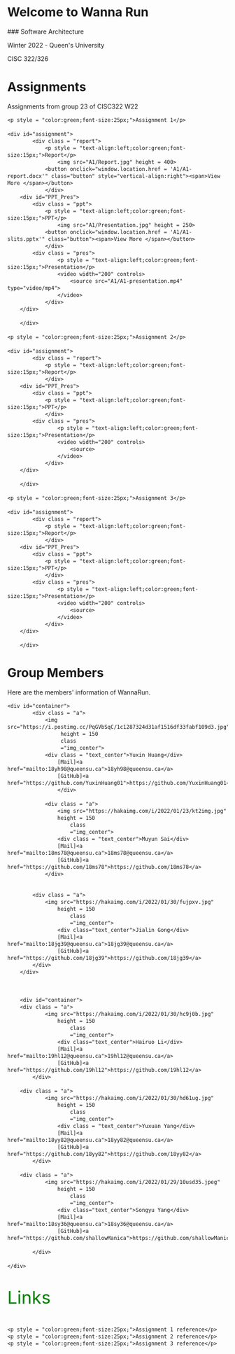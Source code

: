 <h1>Welcome to Wanna Run</h1>
### Software Architecture
<p> Winter 2022 - Queen's University </p>
<p> CISC 322/326 </p>

# Assignments
Assignments from group 23 of CISC322 W22
<html>
<head>
<style>
#assignment {
				width: 800px;
				height: 500px;
				display: flex;
				display: -webkit-flex;
				flex-direction: row;
				flex-wrap: nowrap;
				justify-content: space-between;
				align-items: flex-start
			}
#PPT_Pres {
				width: 400px;
				height: 500px;
				display: flex;
				display: -webkit-flex;
				flex-direction: column;
				flex-wrap: nowrap;
				justify-content: space-between;
				align-items: flex-start
			}
	
.button {
  display: inline-block;
  border-radius: 5px;
  background-color: Green;
  border: none;
  color: White ;
  text-align: center;
  font-size: 10px;
  padding: 10px;
  width: 120px;
  transition: all 0.5s;
  cursor: pointer;
  margin: 5px;
}

.button span {
  cursor: pointer;
  display: inline-block;
  position: relative;
  transition: 0.5s;
}

.button span:after {
  content: '\00bb';
  position: absolute;
  opacity: 0;
  top: 0;
  right: -20px;
  transition: 0.5s;
}

.button:hover span {
  padding-right: 25px;
}

.button:hover span:after {
  opacity: 1;
  right: 0;
}
	
.report{
	padding: 10px;
	width: 350px;
	height: 500px;
	text-align: center;
}
	
.ppt {
	padding: 10px;
	width: 400px;
	height: 250px;
	text-align: center;
}
	
.pres {
	padding: 10px;
	width: 400px;
	height: 250px;
	text-align: center;
}
	
	
video {
  width: 80%;
  height: auto;
}
	
.img_center{
	display: block;
	margin-left: auto;
	margin-right: auto;
	width: 70%;
	border-radius: 50%;
	}
	
.text_center{
	text-align: center;
	}
	
</style>
</head>
<body>


	<p style = "color:green;font-size:25px;">Assignment 1</p>

	<div id="assignment">
			<div class = "report">
				<p style = "text-align:left;color:green;font-size:15px;">Report</p>
					<img src="A1/Report.jpg" height = 400>
				<button onclick="window.location.href = 'A1/A1-report.docx'" class="button" style="vertical-align:right"><span>View More </span></button>
				</div>
		<div id="PPT_Pres">
			<div class = "ppt">
				<p style = "text-align:left;color:green;font-size:15px;">PPT</p>
					<img src="A1/Presentation.jpg" height = 250>
				<button onclick="window.location.href = 'A1/A1-slits.pptx'" class="button"><span>View More </span></button>
				</div>
			<div class = "pres">
					<p style = "text-align:left;color:green;font-size:15px;">Presentation</p>
					<video width="200" controls>
  						<source src="A1/A1-presentation.mp4" type="video/mp4">
					</video>
				</div>
		</div>
			
		</div>

	<p style = "color:green;font-size:25px;">Assignment 2</p>
	
	<div id="assignment">
			<div class = "report">
				<p style = "text-align:left;color:green;font-size:15px;">Report</p>
				</div>
		<div id="PPT_Pres">
			<div class = "ppt">
				<p style = "text-align:left;color:green;font-size:15px;">PPT</p>
				</div>
			<div class = "pres">
					<p style = "text-align:left;color:green;font-size:15px;">Presentation</p>
					<video width="200" controls>
  						<source>
					</video>
				</div>
		</div>
			
		</div>
	
	<p style = "color:green;font-size:25px;">Assignment 3</p>

	<div id="assignment">
			<div class = "report">
				<p style = "text-align:left;color:green;font-size:15px;">Report</p>
				</div>
		<div id="PPT_Pres">
			<div class = "ppt">
				<p style = "text-align:left;color:green;font-size:15px;">PPT</p>
				</div>
			<div class = "pres">
					<p style = "text-align:left;color:green;font-size:15px;">Presentation</p>
					<video width="200" controls>
  						<source>
					</video>
				</div>
		</div>
			
		</div>
	
<html>
<head>
<style>
#container {
				width: 800px;
				height: 340px;
				display: flex;
				display: -webkit-flex;
				flex-direction: row;
				flex-wrap: nowrap;
				justify-content: space-around;
				align-items: flex-start
			}
.a {
  border: 1px solid black;
  padding: 10px;
  width: 250px;
  height: 320px;
  border: 5px solid gray;
  text-align: justify;
}
	
.img_center{
	display: block;
	margin-left: auto;
	margin-right: auto;
	width: 70%;
	border-radius: 50%;
	}
	
.text_center{
	text-align: center;
	}
	
</style>
</head>
<body>

<h1>Group Members</h1>

<p>Here are the members' information of WannaRun.</p>

	<div id="container">
			<div class = "a">
				<img src="https://i.postimg.cc/PqGVbSqC/1c1287324d31af1516df33fabf109d3.jpg" 
				     height = 150
				     class
				     ="img_center">
				<div class = "text_center">Yuxin Huang</div>
					[Mail]<a href="mailto:18yh98@queensu.ca">18yh98@queensu.ca</a>
					[GitHub]<a href="https://github.com/YuxinHuang01">https://github.com/YuxinHuang01</a>
					</div>
				
				<div class = "a">
					<img src="https://hakaimg.com/i/2022/01/23/kt2img.jpg" 
				  	height = 150
				     	class
				     	="img_center">
					<div class = "text_center">Muyun Sai</div>
					[Mail]<a href="mailto:18ms78@queensu.ca">18ms78@queensu.ca</a>
					[GitHub]<a href="https://github.com/18ms78">https://github.com/18ms78</a>
				</div>
	

			<div class = "a">
				<img src="https://hakaimg.com/i/2022/01/30/fujpxv.jpg" 
				  	height = 150
				     	class
				     	="img_center">
					<div class="text_center">Jialin Gong</div>
					[Mail]<a href="mailto:18jg39@queensu.ca">18jg39@queensu.ca</a>
					[GitHub]<a href="https://github.com/18jg39">https://github.com/18jg39</a>
			</div>
		</div>
	
		

        <div id="container">
		<div class = "a">
				<img src="https://hakaimg.com/i/2022/01/30/hc9j0b.jpg" 
				  	height = 150
				     	class
				     	="img_center">
					<div class="text_center">Hairuo Li</div>
					[Mail]<a href="mailto:19hl12@queensu.ca">19hl12@queensu.ca</a>
					[GitHub]<a href="https://github.com/19hl12">https://github.com/19hl12</a>
			</div>
		
		<div class = "a">
				<img src="https://hakaimg.com/i/2022/01/30/hd61ug.jpg" 
				  	height = 150
				     	class
				     	="img_center">
					<div class = "text_center">Yuxuan Yang</div>
					[Mail]<a href="mailto:18yy82@queensu.ca">18yy82@queensu.ca</a>
					[GitHub]<a href="https://github.com/18yy82">https://github.com/18yy82</a>
			</div>
		
		<div class = "a">
				<img src="https://hakaimg.com/i/2022/01/29/10usd35.jpeg" 
				  	height = 150
				     	class
				     	="img_center">
					<div class="text_center">Songyu Yang</div>
					[Mail]<a href="mailto:18sy36@queensu.ca">18sy36@queensu.ca</a>
					[GitHub]<a href="https://github.com/shallowManica">https://github.com/shallowManica</a>
			
			</div>

	</div>
	


</body>
</html>
<p style = "color:green;font-size:40px;">Links</p>
	
	<p style = "color:green;font-size:25px;">Assignment 1 reference</p>
	<p style = "color:green;font-size:25px;">Assignment 2 reference</p>
	<p style = "color:green;font-size:25px;">Assignment 3 reference</p>
